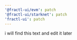 ```yaml
---
'@fractl-ui/evm': patch
'@fractl-ui/starknet': patch
'fractl-ui': patch
---
```


i will find this text and edit it later
